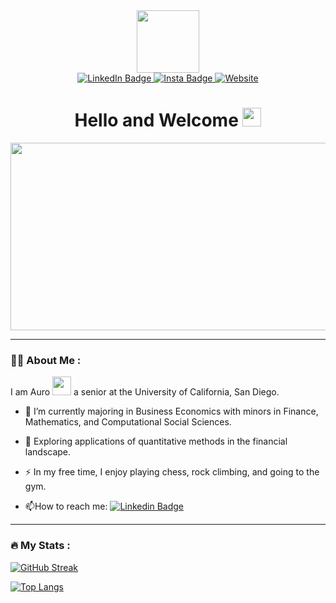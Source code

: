 <div id="header" align="center">
  <img src="https://media.giphy.com/media/M9gbBd9nbDrOTu1Mqx/giphy.gif" width="100"/>
</div>

<div id="badges" align="center">
  <a href="https://www.linkedin.com/in/audutta/">
    <img src="https://img.shields.io/badge/LinkedIn-blue?style=for-the-badge&logo=linkedin&logoColor=white" alt="LinkedIn Badge"/>
  </a>
  <a href="https://www.instagram.com/auro_dutta/">
    <img src="https://img.shields.io/badge/Instagram-purple?style=for-the-badge&logo=instagram&logoColor=white" alt="Insta Badge"/>
  </a>
  <a href="https://main--darling-speculoos-502e4f.netlify.app/">
    <img src="https://img.shields.io/badge/Website-white?style=for-the-badge&logo=website&logoColor=white" alt="Website"/>
  </a>
</div>

<div align="center">
  <img src="https://komarev.com/ghpvc/?username=AuroDutta&style=flat-square&color=blue" alt=""/>
</div>

<div align="center">
  <h1>
    Hello and Welcome
    <img src="https://media.giphy.com/media/hvRJCLFzcasrR4ia7z/giphy.gif" width="30px"/>
  </h1>
</div>

<div align="center">
  <img src="https://media.giphy.com/media/dWesBcTLavkZuG35MI/giphy.gif" width="600" height="300"/>
</div>

---

### :man_technologist: About Me :
I am Auro <img src="https://media.giphy.com/media/WUlplcMpOCEmTGBtBW/giphy.gif" width="30"> a senior at the University of California, San Diego.
- :telescope: I’m currently majoring in Business Economics with minors in Finance, Mathematics, and Computational Social Sciences.

- :seedling: Exploring applications of quantitative methods in the financial landscape.

- :zap: In my free time, I enjoy playing chess, rock climbing, and going to the gym.

- :mailbox:How to reach me: [![Linkedin Badge](https://img.shields.io/badge/-AuroDutta-blue?style=flat&logo=Linkedin&logoColor=white)](https://www.linkedin.com/in/audutta/)

---

### :fire: My Stats :

[![GitHub Streak](http://github-readme-streak-stats.herokuapp.com?user=AuroDutta&theme=dark&background=000000)](https://git.io/streak-stats)

[![Top Langs](https://github-readme-stats.vercel.app/api/top-langs/?username=AuroDutta&layout=compact&theme=vision-friendly-dark)](https://github.com/anuraghazra/github-readme-stats)


